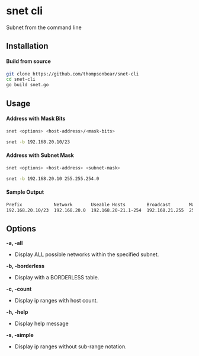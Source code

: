 # snet cli
Subnet from the command line

## Installation

#### Build from source

```Bash
git clone https://github.com/thompsonbear/snet-cli
cd snet-cli
go build snet.go
```

## Usage

#### Address with Mask Bits

```Bash
snet <options> <host-address>/<mask-bits>
```

```Bash
snet -b 192.168.20.10/23
```

#### Address with Subnet Mask

```Bash
snet <options> <host-address> <subnet-mask>
```

```Bash
snet -b 192.168.20.10 255.255.254.0
```

#### Sample Output

```Bash
Prefix            Network       Useable Hosts        Broadcast       Mask
192.168.20.10/23  192.168.20.0  192.168.20-21.1-254  192.168.21.255  255.255.254.0
```

## Options

**-a, -all**

- Display ALL possible networks within the specified subnet.

**-b, -borderless**

- Display with a BORDERLESS table.

**-c, -count**

- Display ip ranges with host count.

**-h, -help**

- Display help message

**-s, -simple**

- Display ip ranges without sub-range notation.

